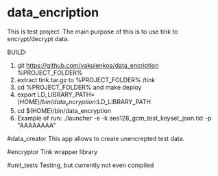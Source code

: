 # data_encription
This is test project. The main purpose of this is to use tink to encrypt/decrypt data.

BUILD:
1) git https://github.com/vakulenkoa/data_encription %PROJECT_FOLDER%
2) extract tink.tar.gz to %PROJECT_FOLDER% /tink
3) cd %PROJECT_FOLDER% and make deploy
4) export LD_LIBRARY_PATH=$(HOME)/bin/data_encryption:$LD_LIBRARY_PATH
5) cd $(HOME)/bin/data_encryption
6) Example of run: ./launcher -e -k aes128_gcm_test_keyset_json.txt -p "AAAAAAAA"

#data_creator
This app allows to create unencrepted test data.

#encryptor
Tink wrapper library

#unit_tests
Testing, but currently not even compiled